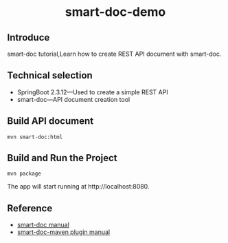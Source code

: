 <h1 align="center">smart-doc-demo</h1>

## Introduce
smart-doc tutorial,Learn how to create REST API document with smart-doc.
## Technical selection

- SpringBoot 2.3.12—Used to create a simple REST API
- smart-doc—API document creation tool
## Build API document
```
mvn smart-doc:html
```
## Build and Run the Project
```
mvn package
```
The app will start running at http://localhost:8080.
## Reference
- [smart-doc manual](https://github.com/shalousun/smart-doc/)
- [smart-doc-maven plugin manual](https://github.com/smart-doc-group/smart-doc-maven-plugin)

